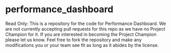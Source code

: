 # performance_dashboard
Read Only:  This is a repository for the code for Performance Dashboard.  We are not currently accepting pull requests for this repo as we have no Project Champion for it.  If you are interested in becoming the Project Champion please let us know.  Feel free to fork the repository and make any modifications you or your team see fit as long as it abides by the license.
